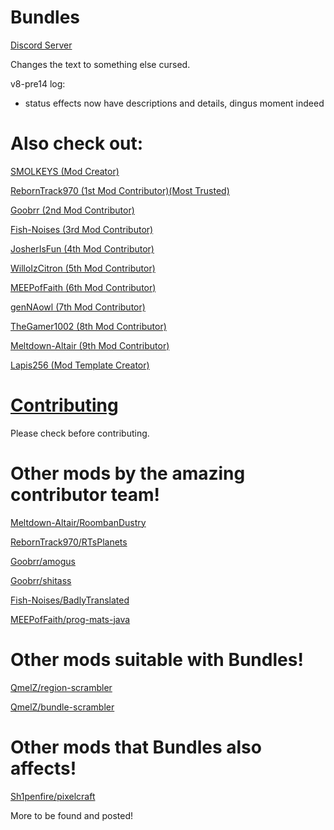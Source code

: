 # Bundles


[Discord Server](https://discord.gg/9M2VRAVGz8) 

Changes the text to something else cursed.

v8-pre14 log:
- status effects now have descriptions and details, dingus moment indeed


# Also check out: 

[SMOLKEYS (Mod Creator)](https://github.com/SMOLKEYS)

[RebornTrack970 (1st Mod Contributor)(Most Trusted)](https://github.com/RebornTrack970)

[Goobrr (2nd Mod Contributor)](https://github.com/Goobrr)

[Fish-Noises (3rd Mod Contributor)](https://github.com/Fish-Noises)

[JosherIsFun (4th Mod Contributor)](https://github.com/JosherIsFun)

[WilloIzCitron (5th Mod Contributor)](https://github.com/WilloIzCitron)

[MEEPofFaith (6th Mod Contributor)](https://github.com/MEEPofFaith)

[genNAowl (7th Mod Contributor)](https://github.com/genNAowl)

[TheGamer1002 (8th Mod Contributor)](https://github.com/TheGamer1002)

[Meltdown-Altair (9th Mod Contributor)](https://github.com/Meltdown-Altair)

[Lapis256 (Mod Template Creator)](https://github.com/Lapis256)


#  [Contributing](https://github.com/SMOLKEYS/bundles/blob/master/CONTRIBUTING.md)

Please check before contributing.


# Other mods by the amazing contributor team!

[Meltdown-Altair/RoombanDustry](https://github.com/Meltdown-Altair/RoombanDustry)

[RebornTrack970/RTsPlanets](https://github.com/RebornTrack970/RTsPlanets)

[Goobrr/amogus](https://github.com/Goobrr/amogus)

[Goobrr/shitass](https://github.com/Goobrr/shitass)

[Fish-Noises/BadlyTranslated](https://github.com/Fish-Noises/BadlyTranslated)

[MEEPofFaith/prog-mats-java](https://github.com/MEEPofFaith/prog-mats-java)

# Other mods suitable with Bundles!

[QmelZ/region-scrambler](https://github.com/QmelZ/region-scrambler)

[QmelZ/bundle-scrambler](https://github.com/QmelZ/bundle-scrambler)

# Other mods that Bundles also affects!

[Sh1penfire/pixelcraft](https://github.com/Sh1penfire/pixelcraft)

More to be found and posted!
